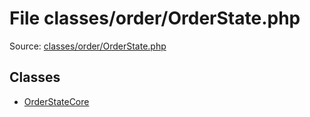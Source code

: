 File classes/order/OrderState.php
=========
Source: [classes/order/OrderState.php](https://github.com/PrestaShop/PrestaShop/blob/1.6.1.1/classes/order/OrderState.php)


Classes
-------

* [OrderStateCore](class.OrderStateCore)


